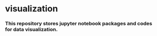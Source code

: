 # visualization

### This repository stores jupyter notebook packages and codes for data visualization.
